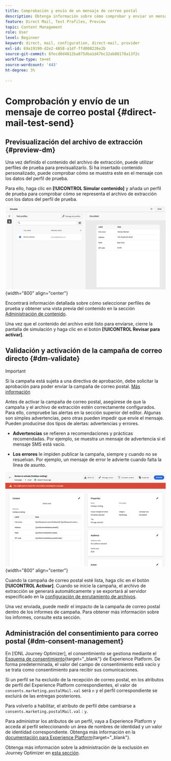 ```yaml
---
title: Comprobación y envío de un mensaje de correo postal
description: Obtenga información sobre cómo comprobar y enviar un mensaje de correo postal en Journey Optimizer
feature: Direct Mail, Test Profiles, Preview
topic: Content Management
role: User
level: Beginner
keyword: direct, mail, configuration, direct-mail, provider
exl-id: 69a19190-d2e2-4858-a1df-ffd008226e2b
source-git-commit: 8fecd0d4812ba875dba1d47bc32ab08178a13f2c
workflow-type: tm+mt
source-wordcount: '443'
ht-degree: 3%

---
```


# Comprobación y envío de un mensaje de correo postal {#direct-mail-test-send}

## Previsualización del archivo de extracción {#preview-dm}

Una vez definido el contenido del archivo de extracción, puede utilizar perfiles de prueba para previsualizarlo. Si ha insertado contenido personalizado, puede comprobar cómo se muestra este en el mensaje con los datos del perfil de prueba.

Para ello, haga clic en **[!UICONTROL Simular contenido]** y añada un perfil de prueba para comprobar cómo se representa el archivo de extracción con los datos del perfil de prueba.

![](assets/direct-mail-simulate.png){width="800" align="center"}

Encontrará información detallada sobre cómo seleccionar perfiles de prueba y obtener una vista previa del contenido en la sección [Administración de contenido](../content-management/preview-test.md).

Una vez que el contenido del archivo esté listo para enviarse, cierre la pantalla de simulación y haga clic en el botón **[!UICONTROL Revisar para activar]**.

## Validación y activación de la campaña de correo directo {#dm-validate}

>[!IMPORTANT]
>
> Si la campaña está sujeta a una directiva de aprobación, debe solicitar la aprobación para poder enviar la campaña de correo postal. [Más información](../test-approve/gs-approval.md)

Antes de activar la campaña de correo postal, asegúrese de que la campaña y el archivo de extracción estén correctamente configurados. Para ello, compruebe las alertas en la sección superior del editor. Algunas son simples advertencias, pero otras pueden impedir que envíe el mensaje. Pueden producirse dos tipos de alertas: advertencias y errores.

* **Advertencias** se refieren a recomendaciones y prácticas recomendadas. Por ejemplo, se muestra un mensaje de advertencia si el mensaje SMS está vacío.

* **Los errores** le impiden publicar la campaña, siempre y cuando no se resuelvan. Por ejemplo, un mensaje de error le advierte cuando falta la línea de asunto.

![](assets/direct-mail-review.png){width="800" align="center"}

Cuando la campaña de correo postal esté lista, haga clic en el botón **[!UICONTROL Activar]**. Cuando se inicie la campaña, el archivo de extracción se generará automáticamente y se exportará al servidor especificado en la [configuración de enrutamiento de archivos](../direct-mail/direct-mail-configuration.md).

Una vez enviada, puede medir el impacto de la campaña de correo postal dentro de los informes de campaña. Para obtener más información sobre los informes, consulte esta sección.

## Administración del consentimiento para correo postal {#dm-consent-management}

En [!DNL Journey Optimizer], el consentimiento se gestiona mediante el [Esquema de consentimiento](https://experienceleague.adobe.com/docs/experience-platform/xdm/field-groups/profile/consents.html?lang=es){target="_blank"} de Experience Platform. De forma predeterminada, el valor del campo de consentimiento está vacío y se trata como consentimiento para recibir sus comunicaciones.

Si un perfil se ha excluido de la recepción de correo postal, en los atributos de perfil del Experience Platform correspondientes, el valor de `consents.marketing.postalMail.val` será `n` y el perfil correspondiente se excluirá de las entregas posteriores.

Para volverlo a habilitar, el atributo de perfil debe cambiarse a `consents.marketing.postalMail.val` : `y`.

Para administrar los atributos de un perfil, vaya a Experience Platform y acceda al perfil seleccionando un área de nombres de identidad y un valor de identidad correspondiente. Obtenga más información en la [documentación para Experience Platform](https://experienceleague.adobe.com/docs/experience-platform/profile/ui/user-guide.html?lang=es#getting-started){target="_blank"}.

Obtenga más información sobre la administración de la exclusión en Journey Optimizer en [esta sección](../privacy/opt-out.md).
